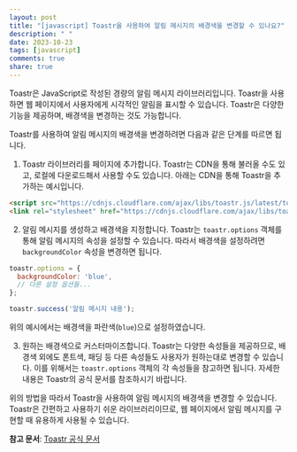 ```yaml
---
layout: post
title: "[javascript] Toastr을 사용하여 알림 메시지의 배경색을 변경할 수 있나요?"
description: " "
date: 2023-10-23
tags: [javascript]
comments: true
share: true
---
```


Toastr은 JavaScript로 작성된 경량의 알림 메시지 라이브러리입니다. Toastr을 사용하면 웹 페이지에서 사용자에게 시각적인 알림을 표시할 수 있습니다. Toastr은 다양한 기능을 제공하며, 배경색을 변경하는 것도 가능합니다.

Toastr를 사용하여 알림 메시지의 배경색을 변경하려면 다음과 같은 단계를 따르면 됩니다.

1. Toastr 라이브러리를 페이지에 추가합니다. Toastr는 CDN을 통해 불러올 수도 있고, 로컬에 다운로드해서 사용할 수도 있습니다. 아래는 CDN을 통해 Toastr을 추가하는 예시입니다.

```html
<script src="https://cdnjs.cloudflare.com/ajax/libs/toastr.js/latest/toastr.min.js"></script>
<link rel="stylesheet" href="https://cdnjs.cloudflare.com/ajax/libs/toastr.js/latest/toastr.min.css" />
```

2. 알림 메시지를 생성하고 배경색을 지정합니다. Toastr는 `toastr.options` 객체를 통해 알림 메시지의 속성을 설정할 수 있습니다. 따라서 배경색을 설정하려면 `backgroundColor` 속성을 변경하면 됩니다.

```javascript
toastr.options = {
  backgroundColor: 'blue',
  // 다른 설정 옵션들...
};

toastr.success('알림 메시지 내용');
```

위의 예시에서는 배경색을 파란색(`blue`)으로 설정하였습니다.

3. 원하는 배경색으로 커스터마이즈합니다. Toastr는 다양한 속성들을 제공하므로, 배경색 외에도 폰트색, 패딩 등 다른 속성들도 사용자가 원하는대로 변경할 수 있습니다. 이를 위해서는 `toastr.options` 객체의 각 속성들을 참고하면 됩니다. 자세한 내용은 Toastr의 공식 문서를 참조하시기 바랍니다.

위의 방법을 따라서 Toastr을 사용하여 알림 메시지의 배경색을 변경할 수 있습니다. Toastr은 간편하고 사용하기 쉬운 라이브러리이므로, 웹 페이지에서 알림 메시지를 구현할 때 유용하게 사용될 수 있습니다.

**참고 문서**: [Toastr 공식 문서](https://github.com/CodeSeven/toastr)